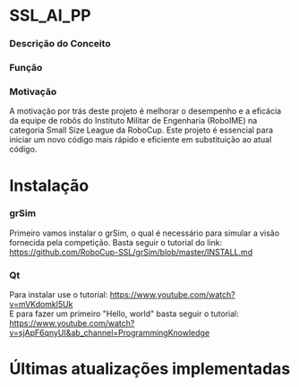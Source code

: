 # SSL_AI_PP

### Descrição do Conceito

### Função

### Motivação
A motivação por trás deste projeto é melhorar o desempenho e a eficácia da equipe de robôs do Instituto Militar de Engenharia (RoboIME) na categoria Small Size League da RoboCup.
Este projeto é essencial para iniciar um novo código mais rápido e eficiente em substituição ao atual código.



# Instalação
### grSim
Primeiro vamos instalar o grSim, o qual é necessário para simular a visão fornecida pela competição. Basta seguir o tutorial do link: https://github.com/RoboCup-SSL/grSim/blob/master/INSTALL.md <br />
### Qt
Para instalar use o tutorial: https://www.youtube.com/watch?v=mVKdomkl5Uk <br />
E para fazer um primeiro "Hello, world" basta seguir o tutorial: https://www.youtube.com/watch?v=sjApF6qnyUI&ab_channel=ProgrammingKnowledge <br />

# Últimas atualizações implementadas


